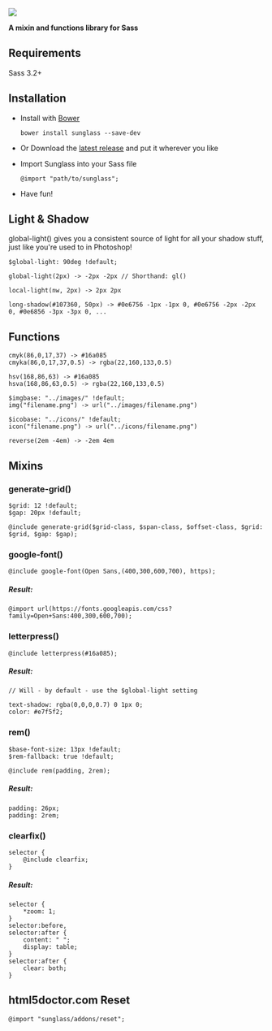 ![](http://cdn.devatrox.de/img/sunglass-logo.png)

**A mixin and functions library for Sass**

## Requirements
Sass 3.2+

## Installation

* Install with [Bower](http://bower.io/)

    `bower install sunglass --save-dev`

* Or Download the [latest release](https://github.com/devatrox/sunglass/releases) and put it wherever you like

* Import Sunglass into your Sass file

    `@import "path/to/sunglass";`

* Have fun!

## Light & Shadow

global-light() gives you a consistent source of light for all your shadow stuff, just like you're used to in Photoshop!

    $global-light: 90deg !default;

    global-light(2px) -> -2px -2px // Shorthand: gl()

    local-light(nw, 2px) -> 2px 2px

    long-shadow(#107360, 50px) -> #0e6756 -1px -1px 0, #0e6756 -2px -2px 0, #0e6856 -3px -3px 0, ...

## Functions

    cmyk(86,0,17,37) -> #16a085
    cmyka(86,0,17,37,0.5) -> rgba(22,160,133,0.5)

    hsv(168,86,63) -> #16a085
    hsva(168,86,63,0.5) -> rgba(22,160,133,0.5)

    $imgbase: "../images/" !default;
    img("filename.png") -> url("../images/filename.png")

    $icobase: "../icons/" !default;
    icon("filename.png") -> url("../icons/filename.png")

    reverse(2em -4em) -> -2em 4em

## Mixins

### generate-grid()

    $grid: 12 !default;
    $gap: 20px !default;

    @include generate-grid($grid-class, $span-class, $offset-class, $grid: $grid, $gap: $gap);

### google-font()

    @include google-font(Open Sans,(400,300,600,700), https);

##### Result:

    @import url(https://fonts.googleapis.com/css?family=Open+Sans:400,300,600,700);

### letterpress()

    @include letterpress(#16a085);

##### Result:

    // Will - by default - use the $global-light setting

    text-shadow: rgba(0,0,0,0.7) 0 1px 0;
    color: #e7f5f2;

### rem()

    $base-font-size: 13px !default;
    $rem-fallback: true !default;

    @include rem(padding, 2rem);

##### Result:

    padding: 26px;
    padding: 2rem;

### clearfix()

    selector {
        @include clearfix;
    }

##### Result:

    selector {
        *zoom: 1;
    }
    selector:before,
    selector:after {
        content: " ";
        display: table;
    }
    selector:after {
        clear: both;
    }

## html5doctor.com Reset

    @import "sunglass/addons/reset";
